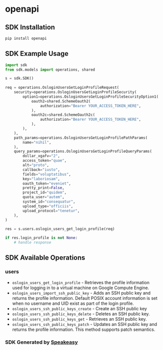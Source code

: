 # openapi

<!-- Start SDK Installation -->
## SDK Installation

```bash
pip install openapi
```
<!-- End SDK Installation -->

## SDK Example Usage
<!-- Start SDK Example Usage -->
```python
import sdk
from sdk.models import operations, shared

s = sdk.SDK()
    
req = operations.OsloginUsersGetLoginProfileRequest(
    security=operations.OsloginUsersGetLoginProfileSecurity(
        option1=operations.OsloginUsersGetLoginProfileSecurityOption1(
            oauth2=shared.SchemeOauth2(
                authorization="Bearer YOUR_ACCESS_TOKEN_HERE",
            ),
            oauth2c=shared.SchemeOauth2c(
                authorization="Bearer YOUR_ACCESS_TOKEN_HERE",
            ),
        ),
    ),
    path_params=operations.OsloginUsersGetLoginProfilePathParams(
        name="nihil",
    ),
    query_params=operations.OsloginUsersGetLoginProfileQueryParams(
        dollar_xgafv="2",
        access_token="quae",
        alt="proto",
        callback="iusto",
        fields="voluptatibus",
        key="laboriosam",
        oauth_token="eveniet",
        pretty_print=False,
        project_id="quidem",
        quota_user="autem",
        system_id="consequatur",
        upload_type="officiis",
        upload_protocol="tenetur",
    ),
)
    
res = s.users.oslogin_users_get_login_profile(req)

if res.login_profile is not None:
    # handle response
```
<!-- End SDK Example Usage -->

<!-- Start SDK Available Operations -->
## SDK Available Operations

### users

* `oslogin_users_get_login_profile` - Retrieves the profile information used for logging in to a virtual machine on Google Compute Engine.
* `oslogin_users_import_ssh_public_key` - Adds an SSH public key and returns the profile information. Default POSIX account information is set when no username and UID exist as part of the login profile.
* `oslogin_users_ssh_public_keys_create` - Create an SSH public key
* `oslogin_users_ssh_public_keys_delete` - Deletes an SSH public key.
* `oslogin_users_ssh_public_keys_get` - Retrieves an SSH public key.
* `oslogin_users_ssh_public_keys_patch` - Updates an SSH public key and returns the profile information. This method supports patch semantics.

<!-- End SDK Available Operations -->

### SDK Generated by [Speakeasy](https://docs.speakeasyapi.dev/docs/using-speakeasy/client-sdks)

